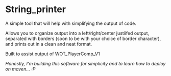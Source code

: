 # String_printer

A simple tool that will help with simplifying the output of code.

Allows you to organize output into a left/right/center justiifed output, separated with borders (soon to be with your choice of border character), and prints out in a clean and neat format.

Built to assist output of WOT_PlayerComp_V1

*Honestly, I'm building this software for simplicity and to learn how to deploy on maven... :P*
